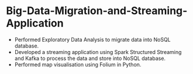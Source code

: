 # Big-Data-Migration-and-Streaming-Application
- Performed Exploratory Data Analysis to migrate data into NoSQL database.
- Developed a streaming application using Spark Structured Streaming and Kafka to process the data and 
store into NoSQL database.
- Performed map visualisation using Folium in Python.
